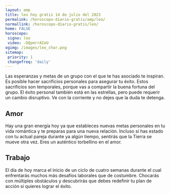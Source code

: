 ```yaml
---
layout: amp
title: leo hoy gratis 14 de julio del 2023 
permalink: /horoscopo-diario-gratis/amp/leo/
normallink: /horoscopo-diario-gratis/leo/
home: FALSE
horoscopo:
 signo: leo
 video: -DQpmrrAIeU
ogimg: /images/leo_char.png
sitemap:
 priority: 1
 changefreq: 'daily'
---
```



Las esperanzas y metas de un grupo con el que te has asociado te inspiran. Es posible hacer sacrificios personales para asegurar tu éxito. Estos sacrificios son temporales, porque vas a compartir la buena fortuna del grupo. El éxito personal también está en las estrellas, pero puede requerir un cambio disruptivo. Ve con la corriente y no dejes que la duda te detenga.

## Amor

Hay una gran energía hoy ya que estableces nuevas metas personales en tu vida romántica y te preparas para una nueva relación. Incluso si has estado con tu actual pareja durante ya algún tiempo, sentirás que la Tierra se mueve otra vez. Eres un auténtico torbellino en el amor.

## Trabajo

El día de hoy marca el inicio de un ciclo de cuatro semanas durante el cual enfrentarás muchos más desafíos laborales que de costumbre. Chocarás con múltiples obstáculos y descubrirás que debes redefinir tu plan de acción si quieres lograr el éxito.
